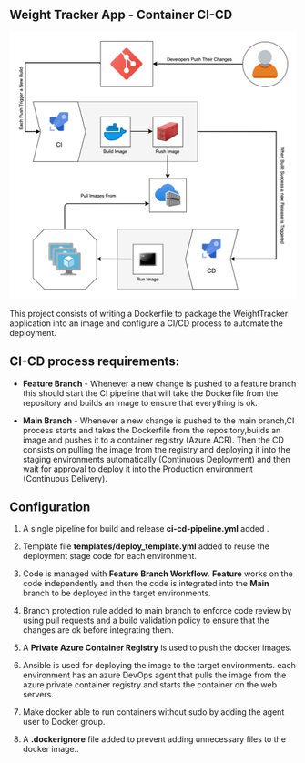 ## Weight Tracker App - Container CI-CD

![docker-cicd](docs/docker-cicd.png)

This project consists of writing a Dockerfile to package the WeightTracker application into an image and configure a CI/CD process to automate the deployment.

## CI-CD process requirements:
* **Feature Branch** - Whenever a new change is pushed to a feature branch this should start the CI pipeline that will take the Dockerfile from the repository and builds an image to ensure that everything is ok.

* **Main Branch** - Whenever a new change is pushed to the main branch,CI process starts and takes the Dockerfile from the repository,builds an image and pushes it to a container registry (Azure ACR).
Then the CD consists on pulling the image from the registry and deploying it into the staging environments automatically (Continuous Deployment) and then wait for approval to deploy it into the Production environment (Continuous Delivery).

## Configuration

1. A single pipeline for build and release **ci-cd-pipeline.yml** added .

2. Template file **templates/deploy_template.yml** added to reuse the deployment stage code for each environment.

2. Code is managed with **Feature Branch Workflow**. **Feature** works on the code independently and then the code is integrated into the **Main** branch to be deployed in the target environments.

3. Branch protection rule added to main branch to enforce code review by using pull requests and a build validation policy to ensure that the changes are ok before integrating them.

4. A **Private Azure Container Registry** is used to push the docker images.

5. Ansible is used for deploying the image to the target environments. each environment has an azure DevOps agent that pulls the image from the azure private container registry and starts the container on the web servers.

6. Make docker able to run containers without sudo by adding the agent user to Docker group.

7. A **.dockerignore** file added to prevent adding unnecessary files to the docker image..


